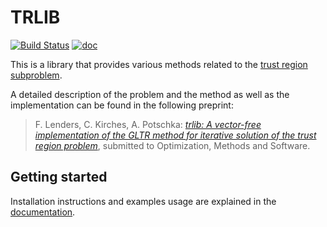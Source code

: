 # TRLIB

[![Build Status](https://github.com/felixlen/trlib/actions/workflows/cmake.yml/badge.svg)](https://github.com/felixlen/trlib/actions/workflows/cmake.yml)
[![doc](http://readthedocs.org/projects/trlib/badge/?version=latest)](http://trlib.readthedocs.io/en/latest/?badge=latest)

This is a library that provides various methods related to the [trust region subproblem](https://de.wikipedia.org/wiki/Trust-Region-Verfahren#Bemerkung_zur_L.C3.B6sung_des_quadratischen_Problems).

A detailed description of the problem and the method as well as the implementation can be found in the following preprint:
> F. Lenders, C. Kirches, A. Potschka: [_trlib: A vector-free implementation of the GLTR method for iterative solution of the trust region problem_](http://www.optimization-online.org/DB_HTML/2016/11/5724.html), submitted to Optimization, Methods and Software.

## Getting started
Installation instructions and examples usage are explained in the [documentation](http://trlib.readthedocs.io/en/latest/?badge=latest).
